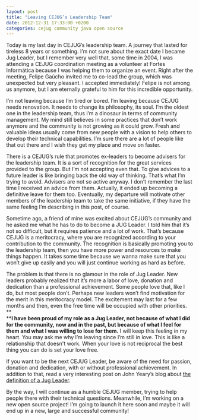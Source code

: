 ```yaml
---
layout: post
title: "Leaving CEJUG’s Leadership Team"
date: 2012-12-31 17:33:00 +0200
categories: cejug community java open source
---
```


Today is my last day in CEJUG’s leadership team. A journey that lasted for
tireless 8 years or something. I’m not sure about the exact date I became Jug
Leader, but I remember very well that, some time in 2004, I was attending a
CEJUG coordination meeting as a volunteer at Fortes Informática because I was
helping them to organize an event. Right after the meeting, Felipe Gaúcho
invited me to co-lead the group, which was unexpected but very pleasant. I
accepted immediately! Felipe is not among us anymore, but I am eternally
grateful to him for this incredible opportunity.

I’m not leaving because I’m tired or bored. I’m leaving because CEJUG needs
renovation. It needs to change its philosophy, its soul. I’m the oldest one in
the leadership team, thus I’m a dinosaur in terms of community management. My
mind still believes in some practices that don’t work anymore and the community
is not growing as it could grow. Fresh and valuable ideas usually come from new
people with a vision to help others to develop their technical capabilities. I’m
sure there are a lot of people like that out there and I wish they get my place
and move on faster.

There is a CEJUG’s rule that promotes ex-leaders to become advisers for the
leadership team. It is a sort of recognition for the great services provided to
the group. But I’m not accepting even that. To give advices to a future leader
is like bringing back the old way of thinking. That’s what I’m trying to avoid.
Advisers are not so active anyway. I don’t remember the last time I received an
advice from them. Actually, it ended up becoming a definitive leave for them
too. Eventually, my departure will motivate other members of the leadership team
to take the same initiative, if they have the same feeling I’m describing in
this post, of course.

Sometime ago, a friend of mine was excited about CEJUG’s community and he asked
me what he has to do to become a JUG Leader. I told him that it’s not so
difficult, but it requires patience and a lot of work. That’s because CEJUG is a
meritocracy, where you are recognized according to your contribution to the
community. The recognition is basically promoting you to the leadership team,
then you have more power and resources to make things happen. It takes some time
because we wanna make sure that you won’t give up easily and you will just
continue working as hard as before.

The problem is that there is no glamour in the role of Jug Leader. New leaders
probably realized that it’s more a labor of love, donation and dedication than a
professional achievement. Some people love that, like I do, but most people
don’t. Perhaps new leaders won’t find motivation for the merit in this
meritocracy model. The excitement may last for a few months and then, even the
free time will be occupied with other priorities.<br/>**<br/>****I have been
proud of my role as a Jug Leader, not because of what I did for the community,
now and in the past, but because of what I feel for them and what I was willing
to lose for them.** I will keep this feeling in my heart. You may ask me why
I’m leaving since I’m still in love. This is like a relationship that doesn't
work. When your love is not reciprocal the best thing you can do is set your
love free.

If you want to be the next CEJUG Leader, be aware of the need for passion,
donation and dedication, with or without professional achievement. In addition
to that, read a very interesting post on John Yeary’s blog about
[the definition of a Jug Leader](http://javaevangelist.blogspot.be/2012/11/what-is-definition-of-jug-leader.html).

By the way, I will continue as a humble CEJUG member, trying to help people
there with their technical questions. Meanwhile, I’m working on a new open
source project! I’m going to launch it here soon and maybe it will end up in a
new, large and successful community!

